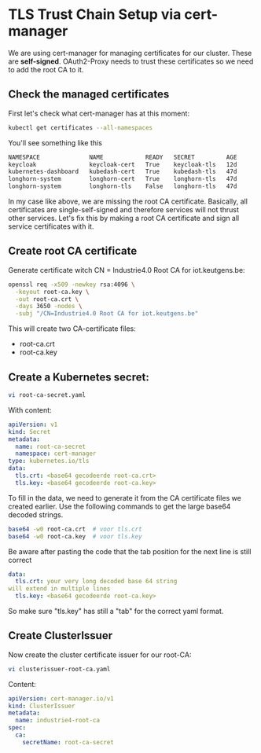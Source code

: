 # TLS Trust Chain Setup via cert-manager
We are using cert-manager for managing certificates for our cluster. These are **self-signed**. OAuth2-Proxy needs to trust these certificates so we need to add the root CA to it.

## Check the managed certificates
First let's check what cert-manager has at this moment:
```bash
kubectl get certificates --all-namespaces
```
You'll see something like this
```bash
NAMESPACE              NAME            READY   SECRET         AGE
keycloak               keycloak-cert   True    keycloak-tls   12d
kubernetes-dashboard   kubedash-cert   True    kubedash-tls   47d
longhorn-system        longhorn-cert   True    longhorn-tls   47d
longhorn-system        longhorn-tls    False   longhorn-tls   47d
```
In my case like above, we are missing the root CA certificate. Basically, all certificates are single-self-signed and therefore services will not thrust other services.
Let's fix this by making a root CA certificate and sign all service certificates with it.

## Create root CA certificate
Generate certificate witch CN = Industrie4.0 Root CA for iot.keutgens.be:
```bash
openssl req -x509 -newkey rsa:4096 \
  -keyout root-ca.key \
  -out root-ca.crt \
  -days 3650 -nodes \
  -subj "/CN=Industrie4.0 Root CA for iot.keutgens.be"
```
This will create two CA-certificate files:
- root-ca.crt
- root-ca.key

## Create a Kubernetes secret:
```bash
vi root-ca-secret.yaml
```
With content:
```yaml
apiVersion: v1
kind: Secret
metadata:
  name: root-ca-secret
  namespace: cert-manager
type: kubernetes.io/tls
data:
  tls.crt: <base64 gecodeerde root-ca.crt>
  tls.key: <base64 gecodeerde root-ca.key>
```
To fill in the <base64> data, we need to generate it from the CA certificate files we created earlier. Use the following commands to get the large base64 decoded strings.
```bash
base64 -w0 root-ca.crt  # voor tls.crt
base64 -w0 root-ca.key  # voor tls.key
```
Be aware after pasting the code that the tab position for the next line is still correct
```yaml
data:
  tls.crt: your very long decoded base 64 string
will extend in multiple lines
  tls.key: <base64 gecodeerde root-ca.key>
```
So make sure "tls.key" has still a "tab" for the correct yaml format.

## Create ClusterIssuer
Now create the cluster certificate issuer for our root-CA:
```bash
vi clusterissuer-root-ca.yaml
```
Content:
```yaml
apiVersion: cert-manager.io/v1
kind: ClusterIssuer
metadata:
  name: industrie4-root-ca
spec:
  ca:
    secretName: root-ca-secret
```
